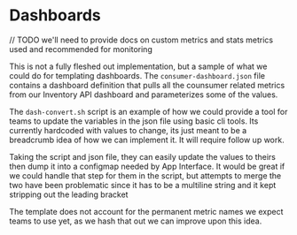 # Dashboards
// TODO we'll need to provide docs on custom metrics and stats metrics used and recommended for monitoring

This is not a fully fleshed out implementation, but a sample of what we could do for templating dashboards. The `consumer-dashboard.json` file contains a dashboard definition that pulls all the counsumer related metrics from our Inventory API dashboard and parameterizes some of the values.

The `dash-convert.sh` script is an example of how we could provide a tool for teams to update the variables in the json file using basic cli tools. Its currently hardcoded with values to change, its just meant to be a breadcrumb idea of how we can implement it. It will require follow up work.

Taking the script and json file, they can easily update the values to theirs then dump it into a configmap needed by App Interface. It would be great if we could handle that step for them in the script, but attempts to merge the two have been problematic since it has to be a multiline string and it kept stripping out the leading bracket

The template does not account for the permanent metric names we expect teams to use yet, as we hash that out we can improve upon this idea.
